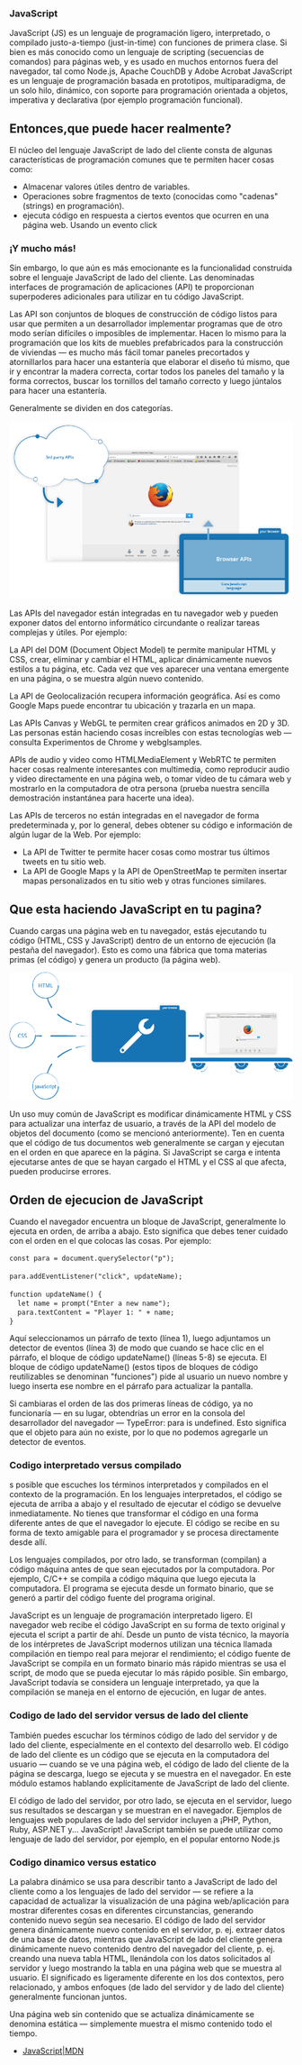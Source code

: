 ### JavaScript 

 JavaScript (JS) es un lenguaje de programación ligero, interpretado, o compilado justo-a-tiempo (just-in-time) con funciones de primera clase. Si bien es más conocido como un lenguaje de scripting (secuencias de comandos) para páginas web, y es usado en muchos entornos fuera del navegador, tal como Node.js, Apache CouchDB y Adobe Acrobat JavaScript es un lenguaje de programación basada en prototipos, multiparadigma, de un solo hilo, dinámico, con soporte para programación orientada a objetos, imperativa y declarativa (por ejemplo programación funcional). 

 ## Entonces,que puede hacer realmente?

 El núcleo del lenguaje JavaScript de lado del cliente consta de algunas características de programación comunes que te permiten hacer cosas como:  

- Almacenar valores útiles dentro de variables. 
- Operaciones sobre fragmentos de texto (conocidas como "cadenas" (strings) en programación). 
- ejecuta código en respuesta a ciertos eventos que ocurren en una página web. Usando un evento click 

### ¡Y mucho más!  

Sin embargo, lo que aún es más emocionante es la funcionalidad construida sobre el lenguaje JavaScript de lado del cliente. Las denominadas interfaces de programación de aplicaciones (API) te proporcionan superpoderes adicionales para utilizar en tu código JavaScript.    

Las API son conjuntos de bloques de construcción de código listos para usar que permiten a un desarrollador implementar programas que de otro modo serían difíciles o imposibles de implementar. Hacen lo mismo para la programación que los kits de muebles prefabricados para la construcción de viviendas — es mucho más fácil tomar paneles precortados y atornillarlos para hacer una estantería que elaborar el diseño tú mismo, que ir y encontrar la madera correcta, cortar todos los paneles del tamaño y la forma correctos, buscar los tornillos del tamaño correcto y luego júntalos para hacer una estantería.

Generalmente se dividen en dos categorías.

![browser](/nivel-0/img/browser.png)

Las APIs del navegador están integradas en tu navegador web y pueden exponer datos del entorno informático circundante o realizar tareas complejas y útiles. Por ejemplo:

La API del DOM (Document Object Model) te permite manipular HTML y CSS, crear, eliminar y cambiar el HTML, aplicar dinámicamente nuevos estilos a tu página, etc. Cada vez que ves aparecer una ventana emergente en una página, o se muestra algún nuevo contenido. 

La API de Geolocalización recupera información geográfica. Así es como Google Maps puede encontrar tu ubicación y trazarla en un mapa.  

Las APIs Canvas y WebGL te permiten crear gráficos animados en 2D y 3D. Las personas están haciendo cosas increíbles con estas tecnologías web — consulta Experimentos de Chrome y webglsamples.  

APIs de audio y video como HTMLMediaElement y WebRTC te permiten hacer cosas realmente interesantes con multimedia, como reproducir audio y video directamente en una página web, o tomar video de tu cámara web y mostrarlo en la computadora de otra persona (prueba nuestra sencilla demostración instantánea para hacerte una idea).  

Las APIs de terceros no están integradas en el navegador de forma predeterminada y, por lo general, debes obtener su código e información de algún lugar de la Web. Por ejemplo:  

- La API de Twitter te permite hacer cosas como mostrar tus últimos tweets en tu sitio web.  
- La API de Google Maps y la API de OpenStreetMap te permiten insertar mapas personalizados en tu sitio web y otras funciones similares.  

## Que esta haciendo JavaScript en tu pagina?

Cuando cargas una página web en tu navegador, estás ejecutando tu código (HTML, CSS y JavaScript) dentro de un entorno de ejecución (la pestaña del navegador). Esto es como una fábrica que toma materias primas (el código) y genera un producto (la página web).  

![execution](/nivel-0/img/execution.png)

Un uso muy común de JavaScript es modificar dinámicamente HTML y CSS para actualizar una interfaz de usuario, a través de la API del modelo de objetos del documento (como se mencionó anteriormente). Ten en cuenta que el código de tus documentos web generalmente se cargan y ejecutan en el orden en que aparece en la página. Si JavaScript se carga e intenta ejecutarse antes de que se hayan cargado el HTML y el CSS al que afecta, pueden producirse errores.

## Orden de ejecucion de JavaScript 

Cuando el navegador encuentra un bloque de JavaScript, generalmente lo ejecuta en orden, de arriba a abajo. Esto significa que debes tener cuidado con el orden en el que colocas las cosas. Por ejemplo:

~~~ 
const para = document.querySelector("p");

para.addEventListener("click", updateName);

function updateName() {
  let name = prompt("Enter a new name");
  para.textContent = "Player 1: " + name;
}
~~~  

Aquí seleccionamos un párrafo de texto (línea 1), luego adjuntamos un detector de eventos (línea 3) de modo que cuando se hace clic en el párrafo, el bloque de código updateName() (líneas 5-8) se ejecuta. El bloque de código updateName() (estos tipos de bloques de código reutilizables se denominan "funciones") pide al usuario un nuevo nombre y luego inserta ese nombre en el párrafo para actualizar la pantalla.  

Si cambiaras el orden de las dos primeras líneas de código, ya no funcionaría — en su lugar, obtendrías un error en la consola del desarrollador del navegador — TypeError: para is undefined. Esto significa que el objeto para aún no existe, por lo que no podemos agregarle un detector de eventos.

### Codigo interpretado versus compilado 

s posible que escuches los términos interpretados y compilados en el contexto de la programación. En los lenguajes interpretados, el código se ejecuta de arriba a abajo y el resultado de ejecutar el código se devuelve inmediatamente. No tienes que transformar el código en una forma diferente antes de que el navegador lo ejecute. El código se recibe en su forma de texto amigable para el programador y se procesa directamente desde allí.  

Los lenguajes compilados, por otro lado, se transforman (compilan) a código máquina antes de que sean ejecutados por la computadora. Por ejemplo, C/C++ se compila a código máquina que luego ejecuta la computadora. El programa se ejecuta desde un formato binario, que se generó a partir del código fuente del programa original.  

JavaScript es un lenguaje de programación interpretado ligero. El navegador web recibe el código JavaScript en su forma de texto original y ejecuta el script a partir de ahí. Desde un punto de vista técnico, la mayoría de los intérpretes de JavaScript modernos utilizan una técnica llamada compilación en tiempo real para mejorar el rendimiento; el código fuente de JavaScript se compila en un formato binario más rápido mientras se usa el script, de modo que se pueda ejecutar lo más rápido posible. Sin embargo, JavaScript todavía se considera un lenguaje interpretado, ya que la compilación se maneja en el entorno de ejecución, en lugar de antes.  

### Codigo de lado del servidor versus de lado del cliente 

También puedes escuchar los términos código de lado del servidor y de lado del cliente, especialmente en el contexto del desarrollo web. El código de lado del cliente es un código que se ejecuta en la computadora del usuario — cuando se ve una página web, el código de lado del cliente de la página se descarga, luego se ejecuta y se muestra en el navegador. En este módulo estamos hablando explícitamente de JavaScript de lado del cliente.  

El código de lado del servidor, por otro lado, se ejecuta en el servidor, luego sus resultados se descargan y se muestran en el navegador. Ejemplos de lenguajes web populares de lado del servidor incluyen a ¡PHP, Python, Ruby, ASP.NET y... JavaScript! JavaScript también se puede utilizar como lenguaje de lado del servidor, por ejemplo, en el popular entorno Node.js   

### Codigo dinamico versus estatico 

La palabra dinámico se usa para describir tanto a JavaScript de lado del cliente como a los lenguajes de lado del servidor — se refiere a la capacidad de actualizar la visualización de una página web/aplicación para mostrar diferentes cosas en diferentes circunstancias, generando contenido nuevo según sea necesario. El código de lado del servidor genera dinámicamente nuevo contenido en el servidor, p. ej. extraer datos de una base de datos, mientras que JavaScript de lado del cliente genera dinámicamente nuevo contenido dentro del navegador del cliente, p. ej. creando una nueva tabla HTML, llenándola con los datos solicitados al servidor y luego mostrando la tabla en una página web que se muestra al usuario. El significado es ligeramente diferente en los dos contextos, pero relacionado, y ambos enfoques (de lado del servidor y de lado del cliente) generalmente funcionan juntos.  

Una página web sin contenido que se actualiza dinámicamente se denomina estática — simplemente muestra el mismo contenido todo el tiempo.   

 - [JavaScript|MDN](https://developer.mozilla.org/es/docs/Web/JavaScript)
